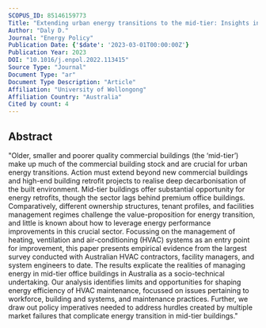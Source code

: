 ```yaml
---
SCOPUS_ID: 85146159773
Title: "Extending urban energy transitions to the mid-tier: Insights into energy efficiency from the management of HVAC maintenance in ‘mid-tier’ office buildings"
Author: "Daly D."
Journal: "Energy Policy"
Publication Date: {'$date': '2023-03-01T00:00:00Z'}
Publication Year: 2023
DOI: "10.1016/j.enpol.2022.113415"
Source Type: "Journal"
Document Type: "ar"
Document Type Description: "Article"
Affiliation: "University of Wollongong"
Affiliation Country: "Australia"
Cited by count: 4
---
```


## Abstract
"Older, smaller and poorer quality commercial buildings (the ‘mid-tier’) make up much of the commercial building stock and are crucial for urban energy transitions. Action must extend beyond new commercial buildings and high-end building retrofit projects to realise deep decarbonisation of the built environment. Mid-tier buildings offer substantial opportunity for energy retrofits, though the sector lags behind premium office buildings. Comparatively, different ownership structures, tenant profiles, and facilities management regimes challenge the value-proposition for energy transition, and little is known about how to leverage energy performance improvements in this crucial sector. Focussing on the management of heating, ventilation and air-conditioning (HVAC) systems as an entry point for improvement, this paper presents empirical evidence from the largest survey conducted with Australian HVAC contractors, facility managers, and system engineers to date. The results explicate the realities of managing energy in mid-tier office buildings in Australia as a socio-technical undertaking. Our analysis identifies limits and opportunities for shaping energy efficiency of HVAC maintenance, focussed on issues pertaining to workforce, building and systems, and maintenance practices. Further, we draw out policy imperatives needed to address hurdles created by multiple market failures that complicate energy transition in mid-tier buildings."
